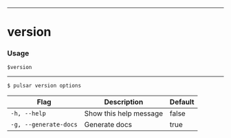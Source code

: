 ------------

# version

### Usage

`$version`

------------



```shell
$ pulsar version options
```

|Flag|Description|Default|
|---|---|---|
| `-h, --help` | Show this help message|false|
| `-g, --generate-docs` | Generate docs|true|

